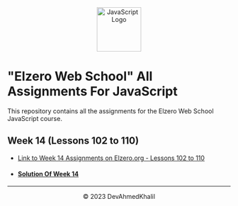 <div align="center">
  <img src="https://upload.wikimedia.org/wikipedia/commons/6/6a/JavaScript-logo.png" alt="JavaScript Logo" width="100" height="100">
</div>

# "Elzero Web School" All Assignments For JavaScript

This repository contains all the assignments for the Elzero Web School JavaScript course.

## Week 14 (Lessons 102 to 110)

- [Link to Week 14 Assignments on Elzero.org - Lessons 102 to 110](https://elzero.org/javascript-bootcamp-assignments-lesson-from-102-to-110/)
- #### [Solution Of Week 14](https://github.com/DevAhmedKhalil/Elzero-JavaScript-Assignments/tree/Week-14/week-14)

---
<div align="center">
  &copy; 2023 DevAhmedKhalil
</div>
